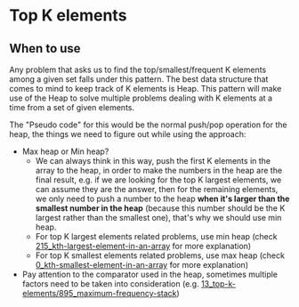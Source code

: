 # Top K elements

## When to use

Any problem that asks us to find the top/smallest/frequent K elements among a given set falls under this pattern. The best data structure that comes to mind to keep track of K elements is Heap. This pattern will make use of the Heap to solve multiple problems dealing with K elements at a time from a set of given elements.

The "Pseudo code" for this would be the normal push/pop operation for the heap, the things we need to figure out while using the approach:

- Max heap or Min heap?
  - We can always think in this way, push the first K elements in the array to the heap, in order to make the numbers in the heap are the final result, e.g. if we are looking for the top K largest elements, we can assume they are the answer, then for the remaining elements, we only need to push a number to the heap **when it's larger than the smallest number in the heap** (because this number should be the K largest rather than the smallest one), that's why we should use min heap.
  - For top K largest elements related problems, use min heap (check [215_kth-largest-element-in-an-array](./215_kth-largest-element-in-an-array.js) for more explanation)
  - For top K smallest elements related problems, use max heap (check [0_kth-smallest-element-in-an-array](./0_kth-smallest-element-in-an-array.js) for more explanation)
- Pay attention to the comparator used in the heap, sometimes multiple factors need to be taken into consideration (e.g. [13_top-k-elements/895_maximum-frequency-stack](./13_top-k-elements/895_maximum-frequency-stack.js))
